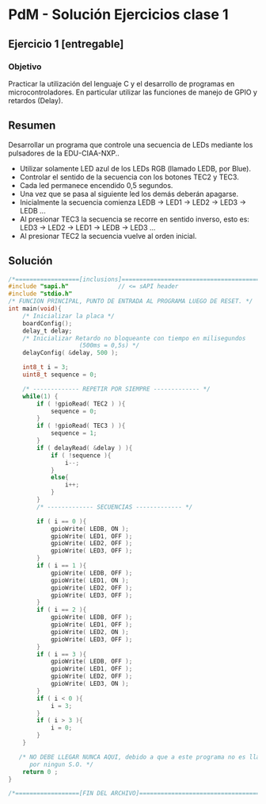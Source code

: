 
# PdM - Solución Ejercicios clase 1 

## Ejercicio 1 [entregable] 
### Objetivo

Practicar la utilización del lenguaje C y el desarrollo de programas en microcontroladores. En particular utilizar las funciones de manejo de GPIO y retardos (Delay).

## Resumen

Desarrollar un programa que controle una secuencia de LEDs mediante los pulsadores de la EDU-CIAA-NXP..

- Utilizar solamente LED azul de los LEDs RGB (llamado LEDB, por Blue). 
- Controlar el sentido de la secuencia con los botones TEC2 y TEC3.
- Cada led permanece encendido 0,5 segundos.
- Una vez que se pasa al siguiente led los demás deberán apagarse.
- Inicialmente la secuencia comienza LEDB -> LED1 -> LED2 -> LED3 -> LEDB ...
- Al presionar TEC3 la secuencia se recorre en sentido inverso, esto es: LED3 -> LED2 -> LED1 -> LEDB -> LED3 ...
- Al presionar TEC2 la secuencia vuelve al orden inicial.

## Solución

```C
/*==================[inclusions]=============================================*/
#include "sapi.h"              // <= sAPI header
#include "stdio.h"
/* FUNCION PRINCIPAL, PUNTO DE ENTRADA AL PROGRAMA LUEGO DE RESET. */
int main(void){
	/* Inicializar la placa */
	boardConfig();
	delay_t delay;
	/* Inicializar Retardo no bloqueante con tiempo en milisegundos
                    (500ms = 0,5s) */
	delayConfig( &delay, 500 );

	int8_t i = 3;
	uint8_t sequence = 0;

	/* ------------- REPETIR POR SIEMPRE ------------- */
	while(1) {
		if ( !gpioRead( TEC2 ) ){
			sequence = 0;
		}
		if ( !gpioRead( TEC3 ) ){
			sequence = 1;
		}
		if ( delayRead( &delay ) ){
			if ( !sequence ){
				i--;
			}
			else{
				i++;
			}
		}
       	/* ------------- SECUENCIAS ------------- */

		if ( i == 0 ){
			gpioWrite( LEDB, ON );
			gpioWrite( LED1, OFF );
			gpioWrite( LED2, OFF );
			gpioWrite( LED3, OFF );
		}
		if ( i == 1 ){
			gpioWrite( LEDB, OFF );
			gpioWrite( LED1, ON );
			gpioWrite( LED2, OFF );
			gpioWrite( LED3, OFF );
		}
		if ( i == 2 ){
			gpioWrite( LEDB, OFF );
			gpioWrite( LED1, OFF );
			gpioWrite( LED2, ON );
			gpioWrite( LED3, OFF );
		}
		if ( i == 3 ){
			gpioWrite( LEDB, OFF );
			gpioWrite( LED1, OFF );
			gpioWrite( LED2, OFF );
			gpioWrite( LED3, ON );
		}
		if ( i < 0 ){
			i = 3;
		}
		if ( i > 3 ){
			i = 0;
		}
	}

   /* NO DEBE LLEGAR NUNCA AQUI, debido a que a este programa no es llamado
      por ningun S.O. */
	return 0 ;
}

/*==================[FIN DEL ARCHIVO]============================================*/

```